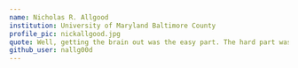 ```yaml
---
name: Nicholas R. Allgood
institution: University of Maryland Baltimore County
profile_pic: nickallgood.jpg
quote: Well, getting the brain out was the easy part. The hard part was getting the brain out.
github_user: nallg00d
---
```

